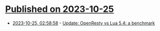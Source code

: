 # [Published on 2023-10-25](index.md)

* [2023-10-25, 02:58:58](https://lobste.rs/s/xs1mqq/update_openresty_vs_lua_5_4_benchmark) - [Update: OpenResty vs Lua 5.4: a benchmark](https://berwyn.hashnode.dev/update-openresty-vs-lua-54-a-benchmark)

